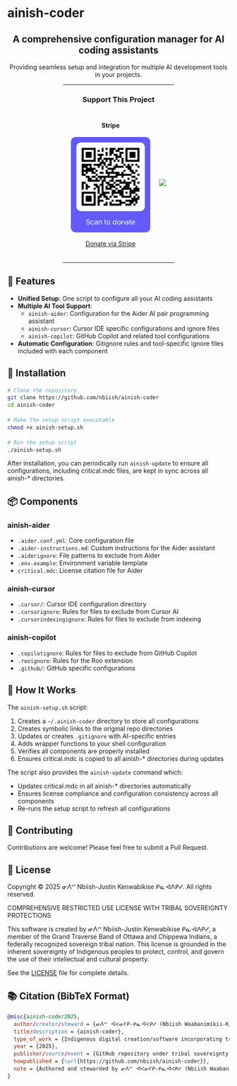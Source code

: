 # ainish-coder

<div align="center">
  <h2>A comprehensive configuration manager for AI coding assistants</h2>
  <p>Providing seamless setup and integration for multiple AI development tools in your projects.</p>

  <hr width="50%">
  
  <h3>Support This Project</h3>
  <div style="display: flex; justify-content: center; gap: 20px; margin: 20px 0;">
    <div>
      <h4>Stripe</h4>
      <img src="qr-stripe-donation.png" alt="Scan to donate" width="180"/>
      <p><a href="https://donate.stripe.com/3cs29La1j8UGfnObII">Donate via Stripe</a></p>
    </div>
    <div style="display: flex; align-items: center;">
      <a href="https://www.buymeacoffee.com/nbiish"><img src="https://img.buymeacoffee.com/button-api/?text=Buy me a coffee&emoji=&slug=nbiish&button_colour=FFDD00&font_colour=000000&font_family=Cookie&outline_colour=000000&coffee_colour=ffffff" /></a>
    </div>
  </div>
  
  <hr width="50%">
</div>

## 🌟 Features

- **Unified Setup**: One script to configure all your AI coding assistants
- **Multiple AI Tool Support**: 
  - `ainish-aider`: Configuration for the Aider AI pair programming assistant
  - `ainish-cursor`: Cursor IDE specific configurations and ignore files
  - `ainish-copilot`: GitHub Copilot and related tool configurations
- **Automatic Configuration**: Gitignore rules and tool-specific ignore files included with each component

## 🚀 Installation

```bash
# Clone the repository
git clone https://github.com/nbiish/ainish-coder
cd ainish-coder

# Make the setup script executable
chmod +x ainish-setup.sh

# Run the setup script
./ainish-setup.sh
```

After installation, you can periodically run `ainish-update` to ensure all configurations, including critical.mdc files, are kept in sync across all ainish-* directories.

## 📦 Components

### ainish-aider
- `.aider.conf.yml`: Core configuration file
- `.aider-instructions.md`: Custom instructions for the Aider assistant
- `.aiderignore`: File patterns to exclude from Aider
- `.env.example`: Environment variable template
- `critical.mdc`: License citation file for Aider

### ainish-cursor
- `.cursor/`: Cursor IDE configuration directory
- `.cursorignore`: Rules for files to exclude from Cursor AI
- `.cursorindexingignore`: Rules for files to exclude from indexing

### ainish-copilot
- `.copilotignore`: Rules for files to exclude from GitHub Copilot
- `.rooignore`: Rules for the Roo extension
- `.github/`: GitHub specific configurations

## 🔧 How It Works

The `ainish-setup.sh` script:
1. Creates a `~/.ainish-coder` directory to store all configurations
2. Creates symbolic links to the original repo directories
3. Updates or creates `.gitignore` with AI-specific entries
4. Adds wrapper functions to your shell configuration
5. Verifies all components are properly installed
6. Ensures critical.mdc is copied to all ainish-* directories during updates

The script also provides the `ainish-update` command which:
- Updates critical.mdc in all ainish-* directories automatically
- Ensures license compliance and configuration consistency across all components
- Re-runs the setup script to refresh all configurations

## 🤝 Contributing

Contributions are welcome! Please feel free to submit a Pull Request.

## 📝 License 

Copyright © 2025 ᓂᐲᔥ Nbiish-Justin Kenwabikise ᑭᓇᐙᐱᑭᓯ. All rights reserved.

COMPREHENSIVE RESTRICTED USE LICENSE WITH TRIBAL SOVEREIGNTY PROTECTIONS

This software is created by ᓂᐲᔥ Nbiish-Justin Kenwabikise ᑭᓇᐙᐱᑭᓯ, a member of the Grand Traverse Band of Ottawa and Chippewa Indians, a federally recognized sovereign tribal nation. This license is grounded in the inherent sovereignty of Indigenous peoples to protect, control, and govern the use of their intellectual and cultural property.

See the [LICENSE](LICENSE) file for complete details.

## 📚 Citation (BibTeX Format) 

```bibtex
@misc{ainish-coder2025,
  author/creator/steward = {ᓂᐲᔥ ᐙᐸᓂᒥᑮ-ᑭᓇᐙᐸᑭᓯ (Nbiish Waabanimikii-Kinawaabakizi), also known legally as JUSTIN PAUL KENWABIKISE, professionally documented as Nbiish-Justin Paul Kenwabikise, Anishinaabek Dodem (Anishinaabe Clan): Animikii (Thunder), descendant of Chief ᑭᓇᐙᐸᑭᓯ (Kinwaabakizi) of the Beaver Island Band},
  title/description = {ainish-coder},
  type_of_work = {Indigenous digital creation/software incorporating traditional knowledge and cultural expressions},
  year = {2025},
  publisher/source/event = {GitHub repository under tribal sovereignty protections},
  howpublished = {\url{https://github.com/nbiish/ainish-coder}},
  note = {Authored and stewarded by ᓂᐲᔥ ᐙᐸᓂᒥᑮ-ᑭᓇᐙᐸᑭᓯ (Nbiish Waabanimikii-Kinawaabakizi), also known legally as JUSTIN PAUL KENWABIKISE, professionally documented as Nbiish-Justin Paul Kenwabikise, Anishinaabek Dodem (Anishinaabe Clan): Animikii (Thunder), descendant of Chief ᑭᓇᐙᐸᑭᓯ (Kinwaabakizi) of the Beaver Island Band (whose community faced violent dispersal resulting in descendants affiliating with LTBB, GTBOCI, and First Nations in Canada, as detailed in the Preamble), an enrolled member of the sovereign Grand Traverse Band of Ottawa and Chippewa Indians. This work embodies Indigenous intellectual property, traditional knowledge systems (TK), traditional cultural expressions (TCEs), and associated data protected under tribal law, federal Indian law, treaty rights, Indigenous Data Sovereignty principles, and international indigenous rights frameworks including UNDRIP. All usage, benefit-sharing, and data governance are governed by the COMPREHENSIVE RESTRICTED USE LICENSE FOR INDIGENOUS CREATIONS WITH TRIBAL SOVEREIGNTY, DATA SOVEREIGNTY, AND WEALTH RECLAMATION PROTECTIONS.}
}
``` 